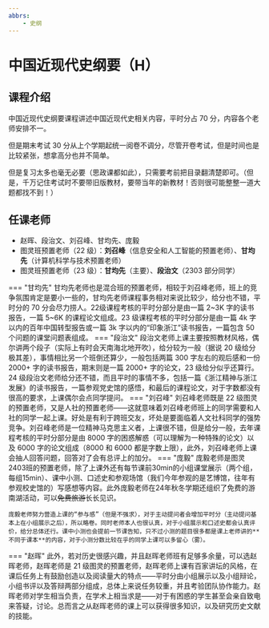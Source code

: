 ```yaml
---
abbrs:
    - 史纲
---
```


# 中国近现代史纲要（H）

## 课程介绍

中国近现代史纲要课程讲述中国近现代史相关内容，平时分占 70 分，内容各个老师安排不一。

但是期末考试 30 分从上个学期起统一阅卷不调分，尽管开卷考试，但是时间也是比较紧张，想拿高分也并不简单。

但是复习太多也毫无必要（思政课都如此），只需要考前把目录翻清楚即可。（但是，千万记住考试时不要带旧版教材，要带当年的新教材！否则很可能整整一道大题都找不到！）

## 任课老师

- 赵晖、段治文、刘召峰、甘均先、庞毅
- 图灵班预置老师（22 级）：**刘召峰**（信息安全和人工智能的预置老师）、**甘均先**（计算机科学与技术预置老师）
- 图灵班预置老师（23 级）：**甘均先**（主要）、**段治文**（2303 部分同学）


=== "甘均先"
    甘均先老师也是混合班的预置老师，相较于刘召峰老师，班上的竞争氛围肯定是要小一些的，甘均先老师课程事务相对来说比较少，给分也不错，平时分的 70 分会尽力捞人。22级课程考核的平时分部分是由一篇 2~3K 字的读书报告，一篇 5~6K 的课程论文组成。23 级课程考核的平时分部分是由一篇 4k 字以内的百年中国转型报告或一篇 3k 字以内的“印象浙江”读书报告，一篇包含 50 个问题的课堂问题表组成。
=== "段治文"
    段治文老师上课主要按照教材风格，偶尔讲两个段子（实际上有时会天南海北地开吹），给分较为一般（据说 20 级给分极其差），事情相比另一个班倒还算少，一般包括两篇 300 字左右的观后感和一份 2000+ 字的读书报告，期末则是一篇 2000+ 字的论文，23 级给分似乎还算行。24 级段治文老师给分还不错，而且平时的事情不多，包括一篇《浙江精神与浙江发展》的读书报告，一篇参观党史馆的感悟，和最后的课程论文，对于字数都没有很高的要求，上课偶尔会点同学提问。
=== "刘召峰"
    刘召峰老师既是 22 级图灵的预置老师，又是人社的预置老师——这就意味着刘召峰老师班上的同学需要和人社的同学一起上课。好处是有利于跨班交友，坏处是要面临着人文社科同学的强势竞争。刘召峰老师是一位精神马克思主义者，上课很不错，但是给分一般，去年课程考核的平时分部分是由 8000 字的困惑解惑（可以理解为一种特殊的论文）以及 6000 字的论文组成（8000 和 6000 都是字数上限），此外，刘召峰老师上课会抽人回答问题，回答对了会有总评上的加分。
=== "庞毅"
    庞毅老师是图灵2403班的预置老师，除了上课外还有每节课前30min的小组课堂展示（两个组，每组15min）、课中小测、口述史和参观场馆（我们今年参观的是艺博馆，往年有参观校史馆的）写感想等内容。此外庞毅老师在24年秋冬学期还组织了免费的游南湖活动，可以<del>免费旅游</del>长长见识。

    庞毅老师努力营造上课的“参与感”（但是不强求），对于主动提问者会增加平时分（主动提问基本上在小组展示之后），所以略卷。同时老师本人也很认真，对于小组展示和口述史都会认真评价，给分总体还行。课中小测也会提前一节课告知，只不过小测的题目很多都是课上老师讲的**不同于课本**的内容，对于小测分数比较在乎的同学上课可以多留心（雾）。
=== "赵晖"
    此外，若对历史很感兴趣，并且赵晖老师班有足够多余量，可以选赵晖老师，赵晖老师是 21 级图灵的预置老师，赵晖老师上课有百家讲坛的风格，在课后任务上有鼓励创造以及阅读量大的特点——平时分由小组展示以及小组辩论，小组书评以及答辩两部分组成，总体上来说任务较重，并且考验团队协作能力。赵晖老师对学生相当负责，在学术上相当求是——对于有困惑的学生甚至会亲自致电来答疑，讨论。总而言之从赵晖老师的课上可以获得很多知识，以及研究历史文献的技能。
